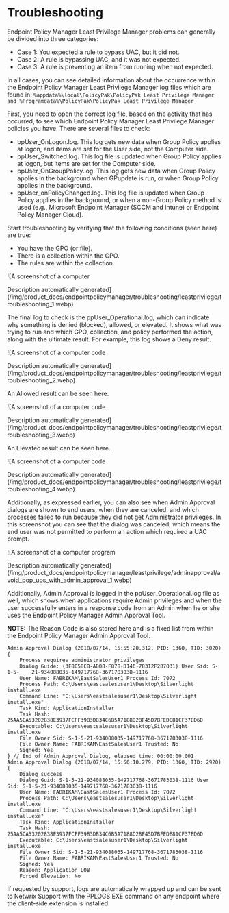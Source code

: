 # Troubleshooting

Endpoint Policy Manager Least Privilege Manager problems can generally be divided into three
categories:

- Case 1: You expected a rule to bypass UAC, but it did not.
- Case 2: A rule is bypassing UAC, and it was not expected.
- Case 3: A rule is preventing an item from running when not expected.

In all cases, you can see detailed information about the occurrence within the Endpoint Policy
Manager Least Privilege Manager log files which are found in:
`%appdata%\local\PolicyPak\PolicyPak Least Privilege Manager and %Programdata%\PolicyPak\PolicyPak Least Privilege Manager`

First, you need to open the correct log file, based on the activity that has occurred, to see which
Endpoint Policy Manager Least Privilege Manager policies you have. There are several files to check:

- ppUser_OnLogon.log. This log gets new data when Group Policy applies at logon, and items are set
  for the User side, not the Computer side.
- ppUser_Switched.log. This log file is updated when Group Policy applies at logon, but items are
  set for the Computer side.
- ppUser_OnGroupPolicy.log. This log gets new data when Group Policy applies in the background when
  GPupdate is run, or when Group Policy applies in the background.
- ppUser_onPolicyChanged.log. This log file is updated when Group Policy applies in the background,
  or when a non-Group Policy method is used (e.g., Microsoft Endpoint Manager (SCCM and Intune) or
  Endpoint Policy Manager Cloud).

Start troubleshooting by verifying that the following conditions (seen here) are true:

- You have the GPO (or file).
- There is a collection within the GPO.
- The rules are within the collection.

![A screenshot of a computer

Description automatically
generated](/img/product_docs/endpointpolicymanager/troubleshooting/leastprivilege/troubleshooting_1.webp)

The final log to check is the ppUser_Operational.log, which can indicate why something is denied
(blocked), allowed, or elevated. It shows what was trying to run and which GPO, collection, and
policy performed the action, along with the ultimate result. For example, this log shows a Deny
result.

![A screenshot of a computer code

Description automatically
generated](/img/product_docs/endpointpolicymanager/troubleshooting/leastprivilege/troubleshooting_2.webp)

An Allowed result can be seen here.

![A screenshot of a computer code

Description automatically
generated](/img/product_docs/endpointpolicymanager/troubleshooting/leastprivilege/troubleshooting_3.webp)

An Elevated result can be seen here.

![A screenshot of a computer code

Description automatically
generated](/img/product_docs/endpointpolicymanager/troubleshooting/leastprivilege/troubleshooting_4.webp)

Additionally, as expressed earlier, you can also see when Admin Approval dialogs are shown to end
users, when they are canceled, and which processes failed to run because they did not get
Administrator privileges. In this screenshot you can see that the dialog was canceled, which means
the end user was not permitted to perform an action which required a UAC prompt.

![A screenshot of a computer program

Description automatically
generated](/img/product_docs/endpointpolicymanager/leastprivilege/adminapproval/avoid_pop_ups_with_admin_approval_1.webp)

Additionally, Admin Approval is logged in the ppUser_Operational.log file as well, which shows when
applications require Admin privileges and when the user successfully enters in a response code from
an Admin when he or she uses the Endpoint Policy Manager Admin Approval Tool.

**NOTE:** The Reason Code is also stored here and is a fixed list from within the Endpoint Policy
Manager Admin Approval Tool.

```
Admin Approval Dialog (2018/07/14, 15:55:20.312, PID: 1360, TID: 3020)
{
    Process requires administrator privileges
    Dialog Guide: {3F8058CB-AB08-F878-D146-78312F2B7031} User Sid: S-1-5-    21-934088035-149717768-3671783038-1116
    User Name: FABRIKAM\EastSalesUser1 Process Id: 7072
    Process Path: C:\Users\eastsalesuser1\Desktop\Silverlight install.exe
    Command Line: "C:\Users\eastsalesuser1\Desktop\Silverlight install.exe"
    Task Kind: ApplicationInstaller 
    Task Hash:
25AA5CA53202838E3937FCFF39B3DB34C6B5A7188D28F45D7BFEDE81CF37ED6D
    Executable: C:\Users\eastsalesuser1\Desktop\Silverlight install.exe
    File Owner Sid: S-1-5-21-934088035-149717768-3671783038-1116
    File Owner Name: FABRIKAM\EastSalesUser1 Trusted: No
    Signed: Yes
} // End of Admin Approval Dialog, elapsed time: 00:00:00.001
Admin Approval Dialog (2018/07/14, 15:56:10.279, PID: 1360, TID: 2920)
{
    Dialog success
    Dialog Guid: S-1-5-21-934088035-149717768-3671783038-1116 User Sid: S-1-5-21-934088035-149717768-3671783038-1116
    User Name: FABRIKAM\EastSalesUser1 Process Id: 7072
    Process Path: C:\Users\eastsalesuser1\Desktop\Silverlight install.exe
    Command Line: "C:\Users\eastsalesuser1\Desktop\Silverlight install.exe"
    Task Kind: ApplicationInstaller 
    Task Hash:
25AA5CA53202838E3937FCFF39B3DB34C6B5A7188D28F45D7BFEDE81CF37ED6D
    Executable: C:\Users\eastsalesuser1\Desktop\Silverlight install.exe
    File Owner Sid: S-1-5-21-934088035-149717768-3671783038-1116
    File Owner Name: FABRIKAM\EastSalesUser1 Trusted: No
    Signed: Yes
    Reason: Application_LOB 
    Forced Elevation: No

```

If requested by support, logs are automatically wrapped up and can be sent to Netwrix Support with
the PPLOGS.EXE command on any endpoint where the client-side extension is installed.
